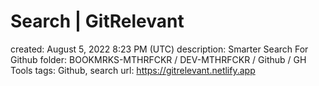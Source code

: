 # Search | GitRelevant

created: August 5, 2022 8:23 PM (UTC)
description: Smarter Search For Github
folder: BOOKMRKS-MTHRFCKR / DEV-MTHRFCKR / Github / GH Tools
tags: Github, search
url: https://gitrelevant.netlify.app